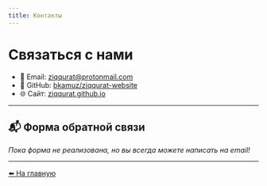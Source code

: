 ```yaml
---
title: Контакты
---
```


# Связаться с нами

- 📧 Email: [ziqqurat@protonmail.com](mailto:ziqqurat@protonmail.com)
- 🐙 GitHub: [bkamuz/ziqqurat-website](https://github.com/bkamuz/ziqqurat-website)
- 🌐 Сайт: [ziqqurat.github.io](https://ziqqurat.github.io)

---

## 📬 Форма обратной связи

_Пока форма не реализована, но вы всегда можете написать на email!_

---

[⬅️ На главную](index.md)
